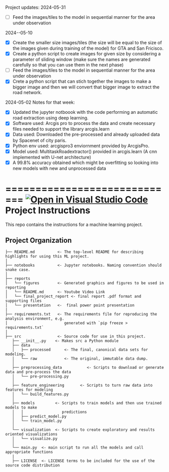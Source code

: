 Project updates:
2024-05-31
- [ ] Feed the images/tiles to the model in sequential manner for the area under observation

2024--05-10

- [X] Create the smaller size images/tiles (the size will be equal to the size of the images given during training of the model) for GTA and San Fricisco.
- [X] Create a python script to create images for given size by considering a parameter of sliding window (make sure the names are generated carefully so that you can use them in the next phase)
- [ ] Feed the images/tiles to the model in sequential manner for the area under observation
- [X] Crete a python script that can stich together the images to make a bigger image and then we will convert that bigger image to extract the road network.

2024-05-02
Notes for that week:
- [x] Updated the jupyter notboook with the code performing an automatic road extraction using deep learning.
- [X] Software used: Arcgis pro to process the data and create necessary files needed to support the library arcgis.learn
- [X] Data used: Downloaded the pre-processed and already uploaded data by Spacenet of city paris.
- [X] Python env used: arcgispro3 enviornment provided by ArcgisPro.
- [X] Model used: MultitaskRoadextractor() provided in arcgis.learn (A cnn implemented with U-net architecture)
- [X] A 99.8% accuracy obtained which might be overfitting so looking into new models with new and unprocessed data
    
=============================
[![Open in Visual Studio Code](https://classroom.github.com/assets/open-in-vscode-718a45dd9cf7e7f842a935f5ebbe5719a5e09af4491e668f4dbf3b35d5cca122.svg)](https://classroom.github.com/online_ide?assignment_repo_id=14949423&assignment_repo_type=AssignmentRepo)
Project Instructions
==============================

This repo contains the instructions for a machine learning project.

Project Organization
------------

    ├── README.md          <- The top-level README for describing highlights for using this ML project.
    │
    ├── notebooks          <- Jupyter notebooks. Naming convention should snake case.
    │
    ├── reports            
    │   └── figures        <- Generated graphics and figures to be used in reporting
    │   └── README.md      <- Youtube Video Link
    │   └── final_project_report <- final report .pdf format and supporting files
    │   └── presentation   <-  final power point presentation 
    |
    ├── requirements.txt   <- The requirements file for reproducing the analysis environment, e.g.
    │                         generated with `pip freeze > requirements.txt`
    │
    ├── src                <- Source code for use in this project.
       ├── __init__.py    <- Makes src a Python module
       ├── data
       │   ├── processed      <- The final, canonical data sets for modeling.
       │   └── raw            <- The original, immutable data dump.
       │
       ├── preprocessing_data           <- Scripts to download or generate data and pre-process the data
       │   └── pre-processing.py
       │
       ├── feature_engineering       <- Scripts to turn raw data into features for modeling
       │   └── build_features.py
       │
       ├── models         <- Scripts to train models and then use trained models to make
       │   │                 predictions
       │   ├── predict_model.py
       │   └── train_model.py
       │
       └── visualization  <- Scripts to create exploratory and results oriented visualizations
       │   └── visualize.py  
       │
       └── main.py  <- main script to run all the models and call appropriate functions
       |
       ├── LICENSE  <- LICENSE terms to be included for the use of the source code distribution



